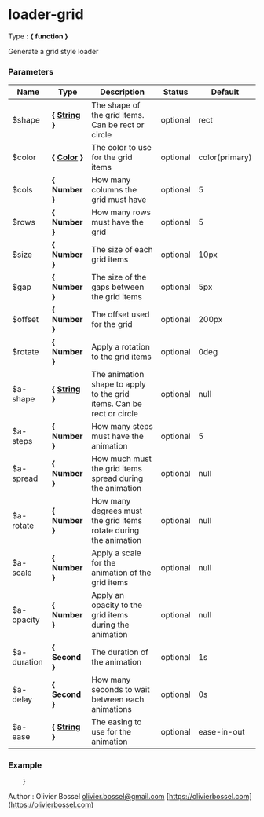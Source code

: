 # loader-grid

<!-- @namespace: sugar.scss.loader.loader-grid -->

Type : **{ function }**


Generate a grid style loader



### Parameters
Name  |  Type  |  Description  |  Status  |  Default
------------  |  ------------  |  ------------  |  ------------  |  ------------
$shape  |  **{ [String](http://www.sass-lang.com/documentation/file.SASS_REFERENCE.html#sass-script-strings) }**  |  The shape of the grid items. Can be rect or circle  |  optional  |  rect
$color  |  **{ [Color](http://www.sass-lang.com/documentation/file.SASS_REFERENCE.html#colors) }**  |  The color to use for the grid items  |  optional  |  color(primary)
$cols  |  **{ Number }**  |  How many columns the grid must have  |  optional  |  5
$rows  |  **{ Number }**  |  How many rows must have the grid  |  optional  |  5
$size  |  **{ Number }**  |  The size of each grid items  |  optional  |  10px
$gap  |  **{ Number }**  |  The size of the gaps between the grid items  |  optional  |  5px
$offset  |  **{ Number }**  |  The offset used for the grid  |  optional  |  200px
$rotate  |  **{ Number }**  |  Apply a rotation to the grid items  |  optional  |  0deg
$a-shape  |  **{ [String](http://www.sass-lang.com/documentation/file.SASS_REFERENCE.html#sass-script-strings) }**  |  The animation shape to apply to the grid items. Can be rect or circle  |  optional  |  null
$a-steps  |  **{ Number }**  |  How many steps must have the animation  |  optional  |  5
$a-spread  |  **{ Number }**  |  How much must the grid items spread during the animation  |  optional  |  null
$a-rotate  |  **{ Number }**  |  How many degrees must the grid items rotate during the animation  |  optional  |  null
$a-scale  |  **{ Number }**  |  Apply a scale for the animation of the grid items  |  optional  |  null
$a-opacity  |  **{ Number }**  |  Apply an opacity to the grid items during the animation  |  optional  |  null
$a-duration  |  **{ Second }**  |  The duration of the animation  |  optional  |  1s
$a-delay  |  **{ Second }**  |  How many seconds to wait between each animations  |  optional  |  0s
$a-ease  |  **{ [String](http://www.sass-lang.com/documentation/file.SASS_REFERENCE.html#sass-script-strings) }**  |  The easing to use for the animation  |  optional  |  ease-in-out

### Example
```scss
	}
```
Author : Olivier Bossel [olivier.bossel@gmail.com](mailto:olivier.bossel@gmail.com) [https://olivierbossel.com](https://olivierbossel.com)
